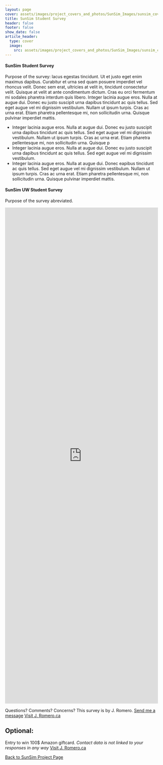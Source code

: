 ```yaml
---
layout: page
cover: assets/images/project_covers_and_photos/SunSim_Images/sunsim_cover_3.png
title: SunSim Student Survey
header: false
footer: false
show_date: false
article_header:
  type: cover
  image:
    src: assets/images/project_covers_and_photos/SunSim_Images/sunsim_cover_3.png
---
```


<style>
  .right-aligned-image {
    float: right; /* Aligns the image to the right */
    margin: 0 0 20px 20px; /* Adds space around the image */
  }
</style>

#### SunSim Student Survey
Purpose of the survey:
lacus egestas tincidunt. Ut et justo eget enim maximus dapibus. Curabitur et urna sed quam posuere imperdiet vel rhoncus velit. Donec sem erat, ultricies at velit in, tincidunt consectetur velit. Quisque at velit at ante condimentum dictum. Cras eu orci fermentum mi sodales pharetra interdum quis libero. Integer lacinia augue eros. Nulla at augue dui. Donec eu justo suscipit urna dapibus tincidunt ac quis tellus. Sed eget augue vel mi dignissim vestibulum. Nullam ut ipsum turpis. Cras ac urna erat. Etiam pharetra pellentesque mi, non sollicitudin urna. Quisque pulvinar imperdiet mattis.

- Integer lacinia augue eros. Nulla at augue dui. Donec eu justo suscipit urna dapibus tincidunt ac quis tellus. Sed eget augue vel mi dignissim vestibulum. Nullam ut ipsum turpis. Cras ac urna erat. Etiam pharetra pellentesque mi, non sollicitudin urna. Quisque p
- Integer lacinia augue eros. Nulla at augue dui. Donec eu justo suscipit urna dapibus tincidunt ac quis tellus. Sed eget augue vel mi dignissim vestibulum.
- Integer lacinia augue eros. Nulla at augue dui. Donec eapibus tincidunt ac quis tellus. Sed eget augue vel mi dignissim vestibulum. Nullam ut ipsum turpis. Cras ac urna erat. Etiam pharetra pellentesque mi, non sollicitudin urna. Quisque pulvinar imperdiet mattis.

#### SunSim UW Student Survey
Purpose of the survey abreviated.

<div style="display: flex; justify-content: center;">
  <iframe src="https://docs.google.com/forms/d/e/1FAIpQLSellPVfRRLptTKDMHXqfFt4Blv1gfnz0i8QXs1vsnxMmjCYbg/viewform?embedded=true" width="840" height="1634" frameborder="0" marginheight="0" marginwidth="0">Loading…</iframe>
</div>


Questions? Comments? Concerns?
This survey is by J. Romero.
<a class="button button--primary button--rounded button--sm" href="/project_subpages/sunsim/sunsim_student_survey_incentive.html">Send me a message</a>
<a class="button button--primary button--rounded button--sm" href="/index.html">Visit J. Romero.ca</a>

## Optional:
Entry to win 100$ Amazon giftcard.
*Contact data is not linked to your responses in any way*
<a class="button button--primary button--rounded button--sm" href="/index.html">Visit J. Romero.ca</a>


<a class="button button--secondary button--rounded button--sm" href="/collections/_projects/0001-01-01-SunSim.md">Back to SunSim Project Page</a>

